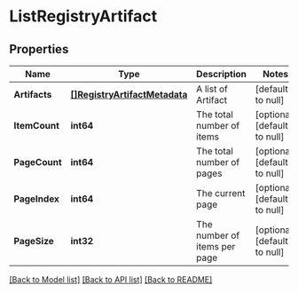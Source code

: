 # ListRegistryArtifact

## Properties
Name | Type | Description | Notes
------------ | ------------- | ------------- | -------------
**Artifacts** | [**[]RegistryArtifactMetadata**](RegistryArtifactMetadata.md) | A list of Artifact | [default to null]
**ItemCount** | **int64** | The total number of items | [optional] [default to null]
**PageCount** | **int64** | The total number of pages | [optional] [default to null]
**PageIndex** | **int64** | The current page | [optional] [default to null]
**PageSize** | **int32** | The number of items per page | [optional] [default to null]

[[Back to Model list]](../README.md#documentation-for-models) [[Back to API list]](../README.md#documentation-for-api-endpoints) [[Back to README]](../README.md)

